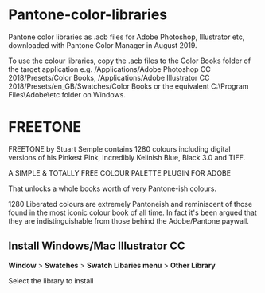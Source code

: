 # Pantone-color-libraries

Pantone color libraries as .acb files for Adobe Photoshop, Illustrator etc, downloaded with Pantone Color Manager in August 2019.

To use the colour libraries, copy the .acb files to the Color Books folder of the target application e.g. /Applications/Adobe Photoshop CC 2018/Presets/Color Books, /Applications/Adobe Illustrator CC 2018/Presets/en_GB/Swatches/Color Books or the equivalent C:\Program Files\Adobe\etc folder on Windows.

# FREETONE 

FREETONE by Stuart Semple contains 1280 colours including digital versions of his Pinkest Pink, Incredibly Kelinish Blue, Black 3.0 and TIFF.

A SIMPLE & TOTALLY FREE COLOUR PALETTE PLUGIN FOR ADOBE

That unlocks a whole books worth of very Pantone-ish colours.

1280 Liberated colours are extremely Pantoneish and reminiscent of those found in the most iconic colour book of all time. In fact it's been argued that they are indistinguishable from those behind the Adobe/Pantone paywall.

## Install Windows/Mac Illustrator CC

**Window** > **Swatches** > **Swatch Libaries menu** > **Other Library**

Select the library to install
